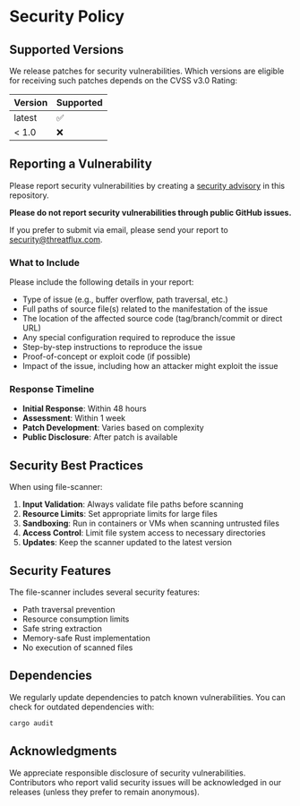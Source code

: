# Security Policy

## Supported Versions

We release patches for security vulnerabilities. Which versions are eligible for receiving such patches depends on the CVSS v3.0 Rating:

| Version | Supported          |
| ------- | ------------------ |
| latest  | :white_check_mark: |
| < 1.0   | :x:                |

## Reporting a Vulnerability

Please report security vulnerabilities by creating a [security advisory](https://github.com/ThreatFlux/file-scanner/security/advisories/new) in this repository.

**Please do not report security vulnerabilities through public GitHub issues.**

If you prefer to submit via email, please send your report to <security@threatflux.com>.

### What to Include

Please include the following details in your report:

- Type of issue (e.g., buffer overflow, path traversal, etc.)
- Full paths of source file(s) related to the manifestation of the issue
- The location of the affected source code (tag/branch/commit or direct URL)
- Any special configuration required to reproduce the issue
- Step-by-step instructions to reproduce the issue
- Proof-of-concept or exploit code (if possible)
- Impact of the issue, including how an attacker might exploit the issue

### Response Timeline

- **Initial Response**: Within 48 hours
- **Assessment**: Within 1 week
- **Patch Development**: Varies based on complexity
- **Public Disclosure**: After patch is available

## Security Best Practices

When using file-scanner:

1. **Input Validation**: Always validate file paths before scanning
2. **Resource Limits**: Set appropriate limits for large files
3. **Sandboxing**: Run in containers or VMs when scanning untrusted files
4. **Access Control**: Limit file system access to necessary directories
5. **Updates**: Keep the scanner updated to the latest version

## Security Features

The file-scanner includes several security features:

- Path traversal prevention
- Resource consumption limits
- Safe string extraction
- Memory-safe Rust implementation
- No execution of scanned files

## Dependencies

We regularly update dependencies to patch known vulnerabilities. You can check for outdated dependencies with:

```bash
cargo audit
```

## Acknowledgments

We appreciate responsible disclosure of security vulnerabilities. Contributors who report valid security issues will be acknowledged in our releases (unless they prefer to remain anonymous).
